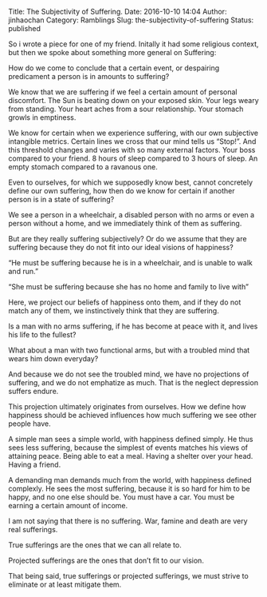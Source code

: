 Title: The Subjectivity of Suffering.
Date: 2016-10-10 14:04
Author: jinhaochan
Category: Ramblings
Slug: the-subjectivity-of-suffering
Status: published

So i wrote a piece for one of my friend. Initally it had some religious context, but then we spoke about something more general on Suffering:

How do we come to conclude that a certain event, or despairing predicament a person is in amounts to suffering?

We know that we are suffering if we feel a certain amount of personal discomfort. The Sun is beating down on your exposed skin. Your legs weary from standing. Your heart aches from a sour relationship. Your stomach growls in emptiness.

We know for certain when we experience suffering, with our own subjective intangible metrics. Certain lines we cross that our mind tells us “Stop!”. And this threshold changes and varies with so many external factors. Your boss compared to your friend. 8 hours of sleep compared to 3 hours of sleep. An empty stomach compared to a ravanous one.

Even to ourselves, for which we supposedly know best, cannot concretely define our own suffering, how then do we know for certain if another person is in a state of suffering?

We see a person in a wheelchair, a disabled person with no arms or even a person without a home, and we immediately think of them as suffering.

But are they really suffering subjectively? Or do we assume that they are suffering because they do not fit into our ideal visions of happiness?

“He must be suffering because he is in a wheelchair, and is unable to walk and run.”

“She must be suffering because she has no home and family to live with”

Here, we project our beliefs of happiness onto them, and if they do not match any of them, we instinctively think that they are suffering.

Is a man with no arms suffering, if he has become at peace with it, and lives his life to the fullest?

What about a man with two functional arms, but with a troubled mind that wears him down everyday?

And because we do not see the troubled mind, we have no projections of suffering, and we do not emphatize as much. That is the neglect depression suffers endure.

This projection ultimately originates from ourselves. How we define how happiness should be achieved influences how much suffering we see other people have.

A simple man sees a simple world, with happiness defined simply. He thus sees less suffering, because the simplest of events matches his views of attaining peace. Being able to eat a meal. Having a shelter over your head. Having a friend.

A demanding man demands much from the world, with happiness defined complexly. He sees the most suffering, because it is so hard for him to be happy, and no one else should be. You must have a car. You must be earning a certain amount of income.

I am not saying that there is no suffering. War, famine and death are very real sufferings.

True sufferings are the ones that we can all relate to.

Projected sufferings are the ones that don’t fit to our vision.

That being said, true sufferings or projected sufferings, we must strive to eliminate or at least mitigate them.
